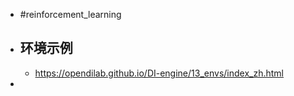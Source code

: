 - #reinforcement_learning
- ## 环境示例
	- https://opendilab.github.io/DI-engine/13_envs/index_zh.html
-